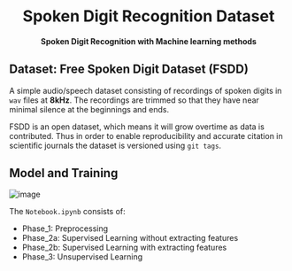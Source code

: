 
<h1 align="center">
Spoken Digit Recognition Dataset</h1>

<h4 align="center">
    Spoken Digit Recognition with Machine learning methods
</h4>

## Dataset: Free Spoken Digit Dataset (FSDD)

A simple audio/speech dataset consisting of recordings of spoken digits in `wav` files at **8kHz**. The recordings are trimmed so that they have near minimal silence at the beginnings and ends.

FSDD is an open dataset, which means it will grow overtime as data is contributed. Thus in order to enable reproducibility and accurate citation in scientific journals the dataset is versioned using `git tags`. 

## Model and Training
![image](https://user-images.githubusercontent.com/82322980/201336822-d300b2ef-0da3-4a5b-a5aa-948e5cb2206a.png)

The `Notebook.ipynb` consists of:

- Phase_1: Preprocessing
- Phase_2a: Supervised Learning without extracting features
- Phase_2b: Supervised Learning with extracting features
- Phase_3: Unsupervised Learning
